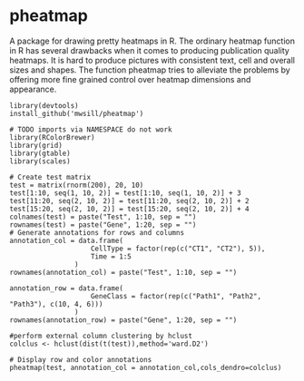 pheatmap
========

A package for drawing pretty heatmaps in R. The ordinary heatmap function in R has several drawbacks when it comes to producing publication quality heatmaps. It is hard to produce pictures with consistent text, cell and overall sizes and shapes. The function pheatmap tries to alleviate the problems by offering more fine grained control over heatmap dimensions and appearance.

```{r}
library(devtools)         
install_github('mwsill/pheatmap')

# TODO imports via NAMESPACE do not work
library(RColorBrewer)
library(grid)
library(gtable)
library(scales)

# Create test matrix
test = matrix(rnorm(200), 20, 10)
test[1:10, seq(1, 10, 2)] = test[1:10, seq(1, 10, 2)] + 3
test[11:20, seq(2, 10, 2)] = test[11:20, seq(2, 10, 2)] + 2
test[15:20, seq(2, 10, 2)] = test[15:20, seq(2, 10, 2)] + 4
colnames(test) = paste("Test", 1:10, sep = "")
rownames(test) = paste("Gene", 1:20, sep = "")
# Generate annotations for rows and columns
annotation_col = data.frame(
                    CellType = factor(rep(c("CT1", "CT2"), 5)),
                    Time = 1:5
                )
rownames(annotation_col) = paste("Test", 1:10, sep = "")

annotation_row = data.frame(
                    GeneClass = factor(rep(c("Path1", "Path2", "Path3"), c(10, 4, 6)))
                )
rownames(annotation_row) = paste("Gene", 1:20, sep = "")

#perform external column clustering by hclust
colclus <- hclust(dist(t(test)),method='ward.D2')

# Display row and color annotations
pheatmap(test, annotation_col = annotation_col,cols_dendro=colclus)
```